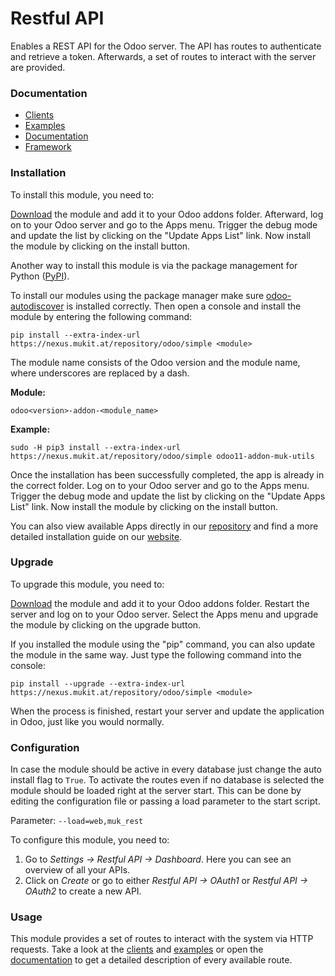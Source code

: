 # Restful API

Enables a REST API for the Odoo server. The API has routes to
authenticate and retrieve a token. Afterwards, a set of routes to
interact with the server are provided.

### Documentation

* [Clients]
* [Examples] 
* [Documentation] 
* [Framework]

### Installation

To install this module, you need to:

[Download] the module and add it to your Odoo addons folder. Afterward,
log on to your Odoo server and go to the Apps menu. Trigger the debug
mode and update the list by clicking on the "Update Apps List" link. Now
install the module by clicking on the install button.

Another way to install this module is via the package management for
Python ([PyPI]).

To install our modules using the package manager make sure
[odoo-autodiscover] is installed correctly. Then open a console and
install the module by entering the following command:

`pip install --extra-index-url https://nexus.mukit.at/repository/odoo/simple <module>`

The module name consists of the Odoo version and the module name, where
underscores are replaced by a dash.

**Module:**

`odoo<version>-addon-<module_name>`

**Example:**

`sudo -H pip3 install --extra-index-url https://nexus.mukit.at/repository/odoo/simple odoo11-addon-muk-utils`

Once the installation has been successfully completed, the app is
already in the correct folder. Log on to your Odoo server and go to the
Apps menu. Trigger the debug mode and update the list by clicking on the
"Update Apps List" link. Now install the module by clicking on the
install button.

You can also view available Apps directly in our [repository] and find a
more detailed installation guide on our [website].

### Upgrade

To upgrade this module, you need to:

[Download] the module and add it to your Odoo addons folder. Restart the
server and log on to your Odoo server. Select the Apps menu and upgrade
the module by clicking on the upgrade button.

If you installed the module using the "pip" command, you can also update
the module in the same way. Just type the following command into the
console:

`pip install --upgrade --extra-index-url https://nexus.mukit.at/repository/odoo/simple <module>`

When the process is finished, restart your server and update the
application in Odoo, just like you would normally.

### Configuration

In case the module should be active in every database just change the
auto install flag to `True`. To activate the routes even if no database
is selected the module should be loaded right at the server start. This
can be done by editing the configuration file or passing a load
parameter to the start script.

Parameter: `--load=web,muk_rest`

To configure this module, you need to:

1.  Go to *Settings -\> Restful API -\> Dashboard*. Here you can see an
    overview of all your APIs.
2.  Click on *Create* or go to either *Restful API -\> OAuth1* or
    *Restful API -\> OAuth2* to create a new API.

### Usage

This module provides a set of routes to interact with the system via
HTTP requests. Take a look at the [clients] and [examples] or open the 
[documentation] to get a detailed description of every available route.

[Clients]: ./clients/clients.md
[Examples]: ./examples/examples.md
[Documentation]: https://app.swaggerhub.com/apis/keshrath/muk_rest/3.0.0
[Framework]: ./framework/framework.md
[Download]: https://apps.odoo.com/apps/modules/12.0/muk_rest/
[clients]: https://github.com/muk-it/muk_docs/blob/12%2C0/muk_rest/clients/clients.md
[examples]: https://github.com/muk-it/muk_docs/blob/12%2C0/muk_rest/examples/examples.md
[documentation]: https://app.swaggerhub.com/apis/keshrath/muk_rest/docs/3.0.0/
[PyPI]: https://pypi.org/project/pip/
[odoo-autodiscover]: https://pypi.org/project/odoo-autodiscover/
[repository]: https://nexus.mukit.at/#browse/browse:odoo
[website]: https://mukit.at/page/open-source
[MuK IT]: https://www.mukit.at/